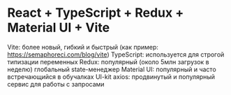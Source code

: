 # React + TypeScript + Redux + Material UI + Vite

Vite: более новый, гибкий и быстрый (как пример: https://semaphoreci.com/blog/vite)
TypeScript: используется для строгой типизации переменных
Redux: популярный (около 5млн загрузок в неделю) глобальный state-менеджер
Material UI: популярный и часто встречающийся в обучалках UI-kit
axios: продвинутый и популярный сервис для работы с запросами
